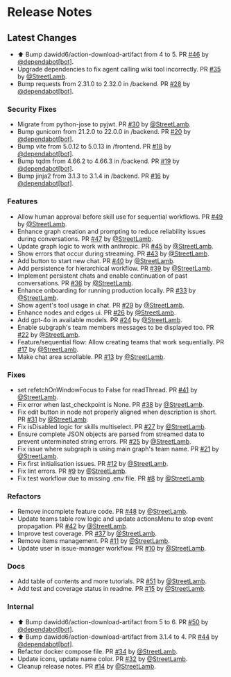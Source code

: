 # Release Notes

## Latest Changes

* ⬆ Bump dawidd6/action-download-artifact from 4 to 5. PR [#46](https://github.com/StreetLamb/tribe/pull/46) by [@dependabot[bot]](https://github.com/apps/dependabot).
* Upgrade dependencies to fix agent calling wiki tool incorrectly. PR [#35](https://github.com/StreetLamb/tribe/pull/35) by [@StreetLamb](https://github.com/StreetLamb).
* Bump requests from 2.31.0 to 2.32.0 in /backend. PR [#28](https://github.com/StreetLamb/tribe/pull/28) by [@dependabot[bot]](https://github.com/apps/dependabot).

### Security Fixes

* Migrate from python-jose to pyjwt. PR [#30](https://github.com/StreetLamb/tribe/pull/30) by [@StreetLamb](https://github.com/StreetLamb).
* Bump gunicorn from 21.2.0 to 22.0.0 in /backend. PR [#20](https://github.com/StreetLamb/tribe/pull/20) by [@dependabot[bot]](https://github.com/apps/dependabot).
* Bump vite from 5.0.12 to 5.0.13 in /frontend. PR [#18](https://github.com/StreetLamb/tribe/pull/18) by [@dependabot[bot]](https://github.com/apps/dependabot).
* Bump tqdm from 4.66.2 to 4.66.3 in /backend. PR [#19](https://github.com/StreetLamb/tribe/pull/19) by [@dependabot[bot]](https://github.com/apps/dependabot).
* Bump jinja2 from 3.1.3 to 3.1.4 in /backend. PR [#16](https://github.com/StreetLamb/tribe/pull/16) by [@dependabot[bot]](https://github.com/apps/dependabot).

### Features

* Allow human approval before skill use for sequential workflows. PR [#49](https://github.com/StreetLamb/tribe/pull/49) by [@StreetLamb](https://github.com/StreetLamb).
* Enhance graph creation and prompting to reduce reliability issues during conversations. PR [#47](https://github.com/StreetLamb/tribe/pull/47) by [@StreetLamb](https://github.com/StreetLamb).
* Update graph logic to work with anthropic. PR [#45](https://github.com/StreetLamb/tribe/pull/45) by [@StreetLamb](https://github.com/StreetLamb).
* Show errors that occur during streaming. PR [#43](https://github.com/StreetLamb/tribe/pull/43) by [@StreetLamb](https://github.com/StreetLamb).
* Add button to start new chat. PR [#40](https://github.com/StreetLamb/tribe/pull/40) by [@StreetLamb](https://github.com/StreetLamb).
* Add persistence for hierarchical workflow. PR [#39](https://github.com/StreetLamb/tribe/pull/39) by [@StreetLamb](https://github.com/StreetLamb).
* Implement persistent chats and enable continuation of past conversations. PR [#36](https://github.com/StreetLamb/tribe/pull/36) by [@StreetLamb](https://github.com/StreetLamb).
* Enhance onboarding for running production locally. PR [#33](https://github.com/StreetLamb/tribe/pull/33) by [@StreetLamb](https://github.com/StreetLamb).
* Show agent's tool usage in chat. PR [#29](https://github.com/StreetLamb/tribe/pull/29) by [@StreetLamb](https://github.com/StreetLamb).
* Enhance nodes and edges ui. PR [#26](https://github.com/StreetLamb/tribe/pull/26) by [@StreetLamb](https://github.com/StreetLamb).
* Add gpt-4o in available models. PR [#24](https://github.com/StreetLamb/tribe/pull/24) by [@StreetLamb](https://github.com/StreetLamb).
* Enable subgraph's team members messages to be displayed too. PR [#22](https://github.com/StreetLamb/tribe/pull/22) by [@StreetLamb](https://github.com/StreetLamb).
* Feature/sequential flow: Allow creating teams that work sequentially. PR [#17](https://github.com/StreetLamb/tribe/pull/17) by [@StreetLamb](https://github.com/StreetLamb).
* Make chat area scrollable. PR [#13](https://github.com/StreetLamb/tribe/pull/13) by [@StreetLamb](https://github.com/StreetLamb).

### Fixes

* set refetchOnWindowFocus to False for readThread. PR [#41](https://github.com/StreetLamb/tribe/pull/41) by [@StreetLamb](https://github.com/StreetLamb).
* Fix error when last_checkpoint is None. PR [#38](https://github.com/StreetLamb/tribe/pull/38) by [@StreetLamb](https://github.com/StreetLamb).
* Fix edit button in node not properly aligned when description is short. PR [#31](https://github.com/StreetLamb/tribe/pull/31) by [@StreetLamb](https://github.com/StreetLamb).
* Fix isDisabled logic for skills multiselect. PR [#27](https://github.com/StreetLamb/tribe/pull/27) by [@StreetLamb](https://github.com/StreetLamb).
* Ensure complete JSON objects are parsed from streamed data to prevent unterminated string errors. PR [#25](https://github.com/StreetLamb/tribe/pull/25) by [@StreetLamb](https://github.com/StreetLamb).
* Fix issue where subgraph is using main graph's team name. PR [#21](https://github.com/StreetLamb/tribe/pull/21) by [@StreetLamb](https://github.com/StreetLamb).
* Fix first initialisation issues. PR [#12](https://github.com/StreetLamb/tribe/pull/12) by [@StreetLamb](https://github.com/StreetLamb).
* Fix lint errors. PR [#9](https://github.com/StreetLamb/tribe/pull/9) by [@StreetLamb](https://github.com/StreetLamb).
* Fix test workflow due to missing .env file. PR [#8](https://github.com/StreetLamb/tribe/pull/8) by [@StreetLamb](https://github.com/StreetLamb).

### Refactors

* Remove incomplete feature code. PR [#48](https://github.com/StreetLamb/tribe/pull/48) by [@StreetLamb](https://github.com/StreetLamb).
* Update teams table row logic and update actionsMenu to stop event propagation. PR [#42](https://github.com/StreetLamb/tribe/pull/42) by [@StreetLamb](https://github.com/StreetLamb).
* Improve test coverage. PR [#37](https://github.com/StreetLamb/tribe/pull/37) by [@StreetLamb](https://github.com/StreetLamb).
* Remove items management. PR [#11](https://github.com/StreetLamb/tribe/pull/11) by [@StreetLamb](https://github.com/StreetLamb).
* Update user in issue-manager workflow. PR [#10](https://github.com/StreetLamb/tribe/pull/10) by [@StreetLamb](https://github.com/StreetLamb).

### Docs

* Add table of contents and more tutorials. PR [#51](https://github.com/StreetLamb/tribe/pull/51) by [@StreetLamb](https://github.com/StreetLamb).
* Add test and coverage status in readme. PR [#15](https://github.com/StreetLamb/tribe/pull/15) by [@StreetLamb](https://github.com/StreetLamb).

### Internal

* ⬆ Bump dawidd6/action-download-artifact from 5 to 6. PR [#50](https://github.com/StreetLamb/tribe/pull/50) by [@dependabot[bot]](https://github.com/apps/dependabot).
* ⬆ Bump dawidd6/action-download-artifact from 3.1.4 to 4. PR [#44](https://github.com/StreetLamb/tribe/pull/44) by [@dependabot[bot]](https://github.com/apps/dependabot).
* Refactor docker compose file. PR [#34](https://github.com/StreetLamb/tribe/pull/34) by [@StreetLamb](https://github.com/StreetLamb).
* Update icons, update name color. PR [#32](https://github.com/StreetLamb/tribe/pull/32) by [@StreetLamb](https://github.com/StreetLamb).
* Cleanup release notes. PR [#14](https://github.com/StreetLamb/tribe/pull/14) by [@StreetLamb](https://github.com/StreetLamb).
